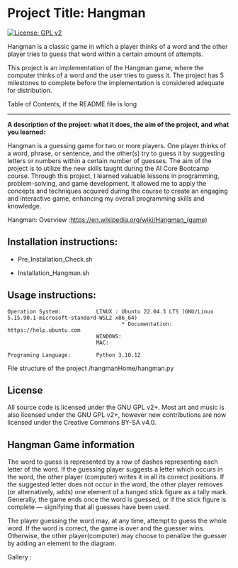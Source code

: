 



# Project Title:	 Hangman
[![License: GPL v2](https://img.shields.io/badge/License-GPL%20v2-blue.svg)](https://www.gnu.org/licenses/old-licenses/gpl-2.0.en.html)

Hangman is a classic game in which a player thinks of a word and the other player tries to guess that word within a certain amount of attempts.

This project is an implementation of the Hangman game, where the computer thinks of a word and the user tries to guess it.  The project has 5 milestones to complete before the implementation is considered adequate for distribution.

Table of Contents, if the README file is long

---------

**A description of the project: what it does, the aim of the project, and what you learned:**

Hangman is a guessing game for two or more players. One player thinks of a word, phrase, or sentence, and the other(s) try to guess it by suggesting letters or numbers within a certain number of guesses. The aim of the project is to utilize the new skills taught during the AI Core Bootcamp course. Through this project, I learned valuable lessons in programming, problem-solving, and game development. It allowed me to apply the concepts and techniques acquired during the course to create an engaging and interactive game, enhancing my overall programming skills and knowledge.

Hangman:	Overview :https://en.wikipedia.org/wiki/Hangman_(game)


Installation instructions:
---------

 - Pre_Installation_Check.sh
   
 - Installation_Hangman.sh


Usage instructions:
---------
	Operation System:			LINUX : Ubuntu 22.04.3 LTS (GNU/Linux 5.15.90.1-microsoft-standard-WSL2 x86_64)   
										* Documentation:  https://help.ubuntu.com
								WINDOWS:
								MAC:

	Programing Language:		Python 3.10.12




File structure of the project  		/hangmanHome/hangman.py


License
-------

All source code is licensed under the GNU GPL v2+. Most art and music is also licensed under the GNU GPL v2+, however new contributions are now licensed under the Creative Commons BY-SA v4.0.





Hangman Game information 
------------------------------------
The word to guess is represented by a row of dashes representing each letter of the word.   If the guessing player suggests a letter which occurs in the word, the other player (computer) writes it in all its correct positions. 
If the suggested letter does not occur in the word, the other player removes (or alternatively, adds) one element of a hanged stick figure as a tally mark. 
Generally, the game ends once the word is guessed, or if the stick figure is complete — signifying that all guesses have been used.

The player guessing the word may, at any time, attempt to guess the whole word.   If the word is correct, the game is over and the guesser wins. Otherwise, the other player(computer)  may choose to penalize the guesser by adding an element to the diagram. 





Gallery : 


